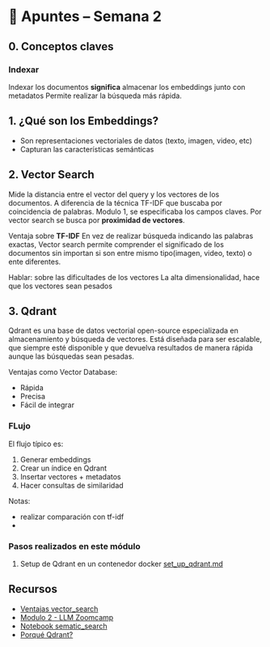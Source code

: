 # 📘 Apuntes – Semana 2

## 0. Conceptos claves

### Indexar
Indexar los documentos **significa** almacenar los embeddings junto con metadatos 
Permite realizar la búsqueda más rápida.

## 1. ¿Qué son los Embeddings?

- Son representaciones vectoriales de datos (texto, imagen, video, etc)
- Capturan las características semánticas 

## 2. Vector Search
Mide la distancia entre el vector del query y los vectores de los documentos.
A diferencia de la técnica TF-IDF que buscaba por coincidencia de palabras. 
Modulo 1, se especificaba los campos claves.
Por vector search se busca por **proximidad de vectores**.

Ventaja sobre **TF-IDF**
En vez de realizar búsqueda indicando las palabras exactas, Vector search permite comprender el 
significado de los documentos sin importan si son entre mismo tipo(imagen, video, texto) o ente diferentes.

Hablar: sobre las dificultades de los vectores
La alta dimensionalidad, hace que los vectores sean pesados 

## 3. Qdrant
Qdrant es una base de datos vectorial open-source especializada en almacenamiento y búsqueda de vectores.
Está diseñada para ser escalable, que siempre esté disponible y que devuelva resultados de manera rápida aunque las búsquedas
sean pesadas.

Ventajas como Vector Database:
- Rápida
- Precisa
- Fácil de integrar

### FLujo 
El flujo típico es:
1. Generar embeddings
2. Crear un índice en Qdrant
3. Insertar vectores + metadatos
4. Hacer consultas de similaridad


Notas:
- realizar comparación con tf-idf
- 

### Pasos realizados en este módulo
1. Setup de Qdrant en un contenedor docker [set_up_qdrant.md]()

## Recursos

- [Ventajas vector_search]()
- [Modulo 2 - LLM Zoomcamp](https://github.com/DataTalksClub/llm-zoomcamp/tree/main/02-vector-search)
- [Notebook sematic_search](https://github.com/DataTalksClub/llm-zoomcamp/blob/main/02-vector-search/sematic_search.ipynb)
- [Porqué Qdrant?](https://qdrant.tech/articles/dedicated-vector-search/)